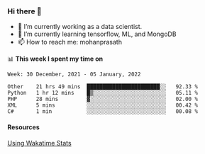 ### Hi there 👋

- 🔭 I’m currently working as a data scientist.
- 🌱 I’m currently learning tensorflow, ML, and MongoDB
- 📫 How to reach me: mohanprasath

📊 **This week I spent my time on**
<!--START_SECTION:waka-->
```text
Week: 30 December, 2021 - 05 January, 2022

Other    21 hrs 49 mins  ███████████████████████░░   92.33 % 
Python   1 hr 12 mins    █▒░░░░░░░░░░░░░░░░░░░░░░░   05.11 % 
PHP      28 mins         ▓░░░░░░░░░░░░░░░░░░░░░░░░   02.00 % 
XML      5 mins          ░░░░░░░░░░░░░░░░░░░░░░░░░   00.42 % 
C#       1 min           ░░░░░░░░░░░░░░░░░░░░░░░░░   00.08 % 
```
<!--END_SECTION:waka-->

#### Resources
[Using Wakatime Stats](https://github.com/marketplace/actions/waka-readme)
